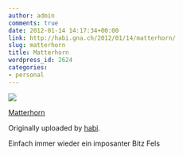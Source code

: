 ```yaml
---
author: admin
comments: true
date: 2012-01-14 14:17:34+00:00
link: http://habi.gna.ch/2012/01/14/matterhorn/
slug: matterhorn
title: Matterhorn
wordpress_id: 2624
categories:
- personal
---
```



 [![](http://farm8.staticflickr.com/7168/6694935307_58365205ac_m.jpg)](http://www.flickr.com/photos/habi/6694935307/)
   

 
  [Matterhorn](http://www.flickr.com/photos/habi/6694935307/)
    

  Originally uploaded by [habi](http://www.flickr.com/photos/habi/).
 



Einfach immer wieder ein imposanter Bitz Fels
  

